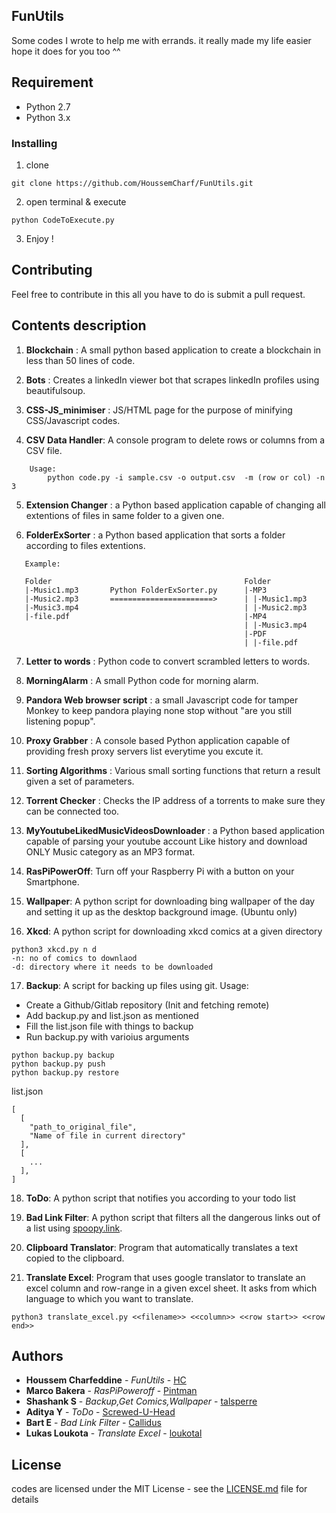 ## FunUtils

 Some codes I wrote to help me with errands. it really made my life easier hope it does for you too ^^

## Requirement

* Python 2.7
* Python 3.x


### Installing

1. clone

```
git clone https://github.com/HoussemCharf/FunUtils.git
```

2. open terminal & execute 
```
python CodeToExecute.py
```

3. Enjoy !


## Contributing

Feel free to contribute in this all you have to do is submit a pull request.

## Contents description

1. **Blockchain** : A small python based application to create a blockchain in less than 50 lines of code.

2. **Bots** : Creates a linkedIn viewer bot that scrapes linkedIn profiles using beautifulsoup.

3. **CSS-JS_minimiser** : JS/HTML page for the purpose of minifying CSS/Javascript codes.

4. **CSV Data Handler**: A console program to delete rows or columns from a CSV file.

```
    Usage:
        python code.py -i sample.csv -o output.csv  -m (row or col) -n 3
```

5. **Extension Changer** : a Python based application capable of changing all extentions of files in same folder to a given one.

6. **FolderExSorter** : a Python based application that sorts a folder according to files extentions.

```
   Example:

   Folder                                           Folder
   |-Music1.mp3       Python FolderExSorter.py      |-MP3
   |-Music2.mp3       =======================>      | |-Music1.mp3
   |-Music3.mp4                                     | |-Music2.mp3
   |-file.pdf                                       |-MP4
                                                    | |-Music3.mp4
                                                    |-PDF
                                                    | |-file.pdf
```

7. **Letter to words** : Python code to convert scrambled letters to words.

8. **MorningAlarm** : A small Python code for morning alarm.

9. **Pandora Web browser script** : a small Javascript code for tamper Monkey to keep pandora playing none stop without "are you still listening popup".

10. **Proxy Grabber** : A console based Python application capable of providing fresh proxy servers list everytime you excute it.

11. **Sorting Algorithms** : Various small sorting functions that return a result given a set of parameters.

12. **Torrent Checker** : Checks the IP address of a torrents to make sure they can be connected too.

13. **MyYoutubeLikedMusicVideosDownloader** : a Python based application capable of parsing your youtube account Like history and download ONLY Music category as an MP3 format.

14. **RasPiPowerOff**: Turn off your Raspberry Pi with a button on your Smartphone.

15. **Wallpaper**: A python script for downloading bing wallpaper of the day and setting it up as the desktop background image. (Ubuntu only)

16. **Xkcd**: A python script for downloading xkcd comics at a given directory
```
python3 xkcd.py n d
-n: no of comics to downlaod
-d: directory where it needs to be downloaded
```

17. **Backup**: A script for backing up files using git. Usage:
   - Create a Github/Gitlab repository (Init and fetching remote)
   - Add backup.py and list.json as mentioned
   - Fill the list.json file with things to backup
   - Run backup.py with varioius arguments
```
python backup.py backup
python backup.py push
python backup.py restore
```

list.json

```
[
  [
    "path_to_original_file",
    "Name of file in current directory"
  ],
  [
    ...
  ],
]
```

18. **ToDo**: A python script that notifies you according to your todo list

19. **Bad Link Filter**: A python script that filters all the dangerous links out of a list using [spoopy.link](https://spoopy.link/).

20. **Clipboard Translator**: Program that automatically translates a text copied to the clipboard.

21. **Translate Excel**: Program that uses google translator to translate an excel column and row-range in a given excel sheet. It asks from which language to which you want to translate.
```
python3 translate_excel.py <<filename>> <<column>> <<row start>> <<row end>>
```

## Authors

* **Houssem Charfeddine** - *FunUtils* - [HC](https://github.com/HoussemCharf)
* **Marco Bakera** - *RasPiPoweroff* - [Pintman](https://github.com/pintman)
* **Shashank S** - *Backup,Get Comics,Wallpaper* - [talsperre](https://github.com/talsperre)
* **Aditya Y** - *ToDo* - [Screwed-U-Head](https://github.com/Screwed-Up-Head)
* **Bart E** - *Bad Link Filter* - [Callidus](https://github.com/Baev1)
* **Lukas Loukota** - *Translate Excel* - [loukotal](https://github.com/loukotal)

## License

codes are licensed under the MIT License - see the [LICENSE.md](LICENSE) file for details

